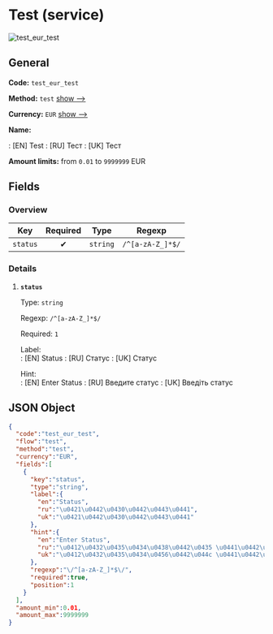 
# Test (service) 
![test_eur_test](https://static.openfintech.io/payment_methods/test_eur_test/logo.svg?w=400&c=v0.59.26#w200)  

## General 
 
**Code:** `test_eur_test` 
 
**Method:** `test` 
 [show -->](/payment-methods/test/) 
 
**Currency:** `EUR` [show -->](/currencies/EUR/) 
 
**Name:** 
 
:	[EN] Test 
:	[RU] Тест 
:	[UK] Тест 
 
**Amount limits:** from `0.01` to `9999999` EUR 

## Fields 

### Overview 

|Key|Required|Type|Regexp| 
|:---:|:---:|:---:|:---:| 
|`status`|✔|`string`|`/^[a-zA-Z_]*$/`| 
 

### Details 
 
1. **`status`** 
 
	Type: `string` 
 
	Regexp: `/^[a-zA-Z_]*$/` 
 
	Required: `1` 
 
	Label:  
	: [EN] Status 
	: [RU] Статус 
	: [UK] Статус 
 
	Hint:  
	: [EN] Enter Status 
	: [RU] Введите статус 
	: [UK] Введіть статус 
 

## JSON Object 

```json
{
  "code":"test_eur_test",
  "flow":"test",
  "method":"test",
  "currency":"EUR",
  "fields":[
    {
      "key":"status",
      "type":"string",
      "label":{
        "en":"Status",
        "ru":"\u0421\u0442\u0430\u0442\u0443\u0441",
        "uk":"\u0421\u0442\u0430\u0442\u0443\u0441"
      },
      "hint":{
        "en":"Enter Status",
        "ru":"\u0412\u0432\u0435\u0434\u0438\u0442\u0435 \u0441\u0442\u0430\u0442\u0443\u0441",
        "uk":"\u0412\u0432\u0435\u0434\u0456\u0442\u044c \u0441\u0442\u0430\u0442\u0443\u0441"
      },
      "regexp":"\/^[a-zA-Z_]*$\/",
      "required":true,
      "position":1
    }
  ],
  "amount_min":0.01,
  "amount_max":9999999
}
```  
